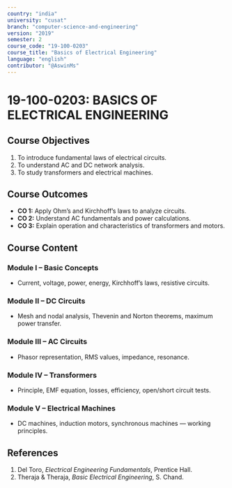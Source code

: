 ```yaml
---
country: "india"
university: "cusat"
branch: "computer-science-and-engineering"
version: "2019"
semester: 2
course_code: "19-100-0203"
course_title: "Basics of Electrical Engineering"
language: "english"
contributor: "@AswinMs"
---
```


# 19-100-0203: BASICS OF ELECTRICAL ENGINEERING

## Course Objectives
1. To introduce fundamental laws of electrical circuits.
2. To understand AC and DC network analysis.
3. To study transformers and electrical machines.

## Course Outcomes
* **CO 1:** Apply Ohm’s and Kirchhoff’s laws to analyze circuits.
* **CO 2:** Understand AC fundamentals and power calculations.
* **CO 3:** Explain operation and characteristics of transformers and motors.

## Course Content

### Module I – Basic Concepts
* Current, voltage, power, energy, Kirchhoff’s laws, resistive circuits.

### Module II – DC Circuits
* Mesh and nodal analysis, Thevenin and Norton theorems, maximum power transfer.

### Module III – AC Circuits
* Phasor representation, RMS values, impedance, resonance.

### Module IV – Transformers
* Principle, EMF equation, losses, efficiency, open/short circuit tests.

### Module V – Electrical Machines
* DC machines, induction motors, synchronous machines — working principles.

## References
1. Del Toro, *Electrical Engineering Fundamentals*, Prentice Hall.
2. Theraja & Theraja, *Basic Electrical Engineering*, S. Chand.

